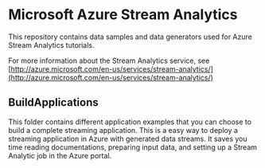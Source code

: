 # Microsoft Azure Stream Analytics #

This repository contains data samples and data generators used for Azure Stream Analytics tutorials.

For more information about the Stream Analytics service, see [http://azure.microsoft.com/en-us/services/stream-analytics/](http://azure.microsoft.com/en-us/services/stream-analytics/)

## BuildApplications

This folder contains different application examples that you can choose to build a complete streaming application. This is a easy way to deploy a streaming application in Azure with generated data streams. It saves you time reading documentations, preparing input data, and setting up a Stream Analytic job in the Azure portal.
